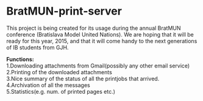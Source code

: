 # BratMUN-print-server
<p>
This project is being created for its usage during the annual BratMUN conference (Bratislava Model United Nations). We are hoping that it will be ready for this year, 2015, and that it will come handy to the next generations of IB students from GJH.
</p>

<b>Functions:</b><br>
1.Downloading attachments from Gmail(possibly any other email service)<br>
2.Printing of the downloaded attachments<br>
3.Nice summary of the status of all the printjobs that arrived.<br>
4.Archivation of all the messages<br>
5.Statistics(e.g. num. of printed pages etc.)
